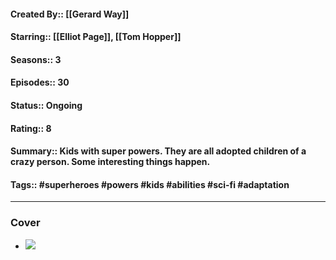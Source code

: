 #### Created By:: [[Gerard Way]]
#### Starring:: [[Elliot Page]], [[Tom Hopper]]
#### Seasons:: 3
#### Episodes:: 30
#### Status:: Ongoing
#### Rating:: 8
#### Summary:: Kids with super powers. They are all adopted children of a crazy person. Some interesting things happen.
#### Tags:: #superheroes #powers #kids #abilities #sci-fi #adaptation 

---

### Cover
- ![](https://upload.wikimedia.org/wikipedia/commons/thumb/8/86/The_Umbrella_Academy_logo.svg/330px-The_Umbrella_Academy_logo.svg.png)